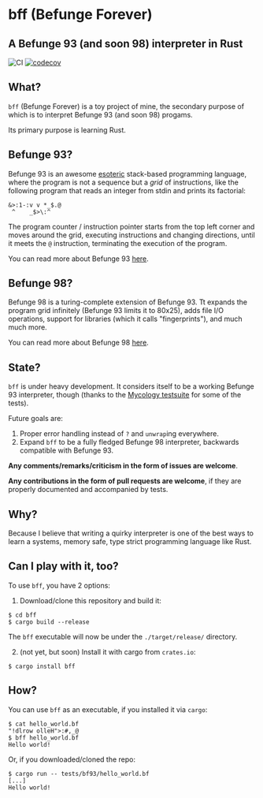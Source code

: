 # bff (Befunge Forever)
## A Befunge 93 (and soon 98) interpreter in Rust

![CI](https://github.com/zehanort/bff/actions/workflows/CI/badge.svg)
[![codecov](https://codecov.io/gh/zehanort/bff/branch/main/graph/badge.svg?token=IS0D12XPPA)](https://codecov.io/gh/zehanort/bff)

## What?

`bff` (Befunge Forever) is a toy project of mine,
the secondary purpose of which is to interpret Befunge 93 (and soon 98) progams.

Its primary purpose is learning Rust.

## Befunge 93?

Befunge 93 is an awesome [esoteric](https://en.wikipedia.org/wiki/Esoteric_programming_language) stack-based programming language,
where the program is not a sequence but a *grid* of instructions, like the following program that reads an integer from stdin and prints its factorial:

```befunge
&>:1-:v v *_$.@
 ^    _$>\:^
```

The program counter / instruction pointer starts from the top left corner and moves around the grid, executing instructions and changing directions,
until it meets the `@` instruction, terminating the execution of the program.

You can read more about Befunge 93 [here](https://github.com/catseye/Befunge-93/blob/master/doc/Befunge-93.markdown).

## Befunge 98?

Befunge 98 is a turing-complete extension of Befunge 93. Tt expands the program grid infinitely (Befunge 93 limits it to 80x25), adds file I/O operations,
support for libraries (which it calls "fingerprints"), and much much more.

You can read more about Befunge 98 [here](https://github.com/catseye/Funge-98/blob/master/doc/funge98.markdown).

## State?

`bff` is under heavy development. It considers itself to be a working Befunge 93 interpreter, though
(thanks to the [Mycology testsuite](https://github.com/Deewiant/Mycology) for some of the tests).

Future goals are:
1. Proper error handling instead of `?` and `unwrap`ing everywhere.
2. Expand `bff` to be a fully fledged Befunge 98 interpreter, backwards compatible with Befunge 93.

**Any comments/remarks/criticism in the form of issues are welcome**.

**Any contributions in the form of pull requests are welcome**, if they are properly documented and accompanied by tests.

## Why?

Because I believe that writing a quirky interpreter is one of the best ways to learn a systems, memory safe, type strict programming language like Rust.

## Can I play with it, too?

To use `bff`, you have 2 options:

1. Download/clone this repository and build it:

```
$ cd bff
$ cargo build --release
```

The `bff` executable will now be under the `./target/release/` directory.

2. (not yet, but soon) Install it with cargo from `crates.io`:

```
$ cargo install bff
```

## How?

You can use `bff` as an executable, if you installed it via `cargo`:

```
$ cat hello_world.bf
"!dlrow olleH">:#,_@
$ bff hello_world.bf
Hello world!
```

Or, if you downloaded/cloned the repo:
```
$ cargo run -- tests/bf93/hello_world.bf
[...]
Hello world!
```
